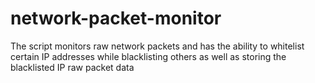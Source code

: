 # network-packet-monitor
The script monitors raw network packets and has the ability to whitelist certain IP addresses while blacklisting others as well as storing the blacklisted IP raw packet data
